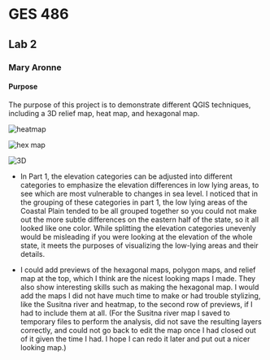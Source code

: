 # GES 486
## Lab 2 
### Mary Aronne

#### Purpose
The purpose of this project is to demonstrate different QGIS techniques, including a 3D relief map, heat map, and hexagonal map.


![heatmap](https://maryaro.github.io/lab/alaska_heatmap.png "Heatmap")

![hex map](https://maryaro.github.io/lab/alaska_hexmap.png "Hex map")

![3D](https://maryaro.github.io/lab/part2_3d.PNG "Query")

- In Part 1, the elevation categories can be adjusted into different categories to emphasize the elevation differences in low lying areas, to see which are most vulnerable to changes in sea level. I noticed that in the grouping of these categories in part 1, the low lying areas of the Coastal Plain tended to be all grouped together so you could not make out the more subtle differences on the eastern half of the state, so it all looked like one color. While splitting the elevation categories unevenly would be misleading if  you were looking at the elevation of the whole state, it meets the purposes of visualizing the low-lying areas and their details.

- I could add previews of the hexagonal maps, polygon maps, and relief map at the top, which I think are the nicest looking maps I made. They also show interesting skills such as making the hexagonal map. I would add the maps I did not have much time to make or had trouble stylizing, like the Susitna river and heatmap, to the second row of previews, if I had to include them at all. (For the Susitna river map I saved to temporary files to perform the analysis, did not save the resulting layers correctly, and could not go back to edit the map once I had closed out of it given the time I had. I hope I can redo it later and put out a nicer looking map.)
